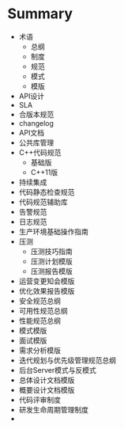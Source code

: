# Summary

* 术语
    - 总纲
    - 制度
    - 规范
    - 模式
    - 模版
* API设计
* SLA
* 合版本规范
* changelog
* API文档
* 公共库管理
* C++代码规范
    - 基础版
    - C++11版
* 持续集成
* 代码静态检查规范
* 代码规范辅助库
* 告警规范
* 日志规范
* 生产环境基础操作指南
* 压测
    - 压测技巧指南
    - 压测计划模版
    - 压测报告模版
* 运营变更知会模版
* 优化效果报告模版
* 安全规范总纲
* 可用性规范总纲
* 性能规范总纲
* 模式模版
* 面试模版
* 需求分析模版
* 迭代规划与优先级管理规范总纲
* 后台Server模式与反模式
* 总体设计文档模版
* 概要设计文档模版
* 代码评审制度
* 研发生命周期管理制度
* 
